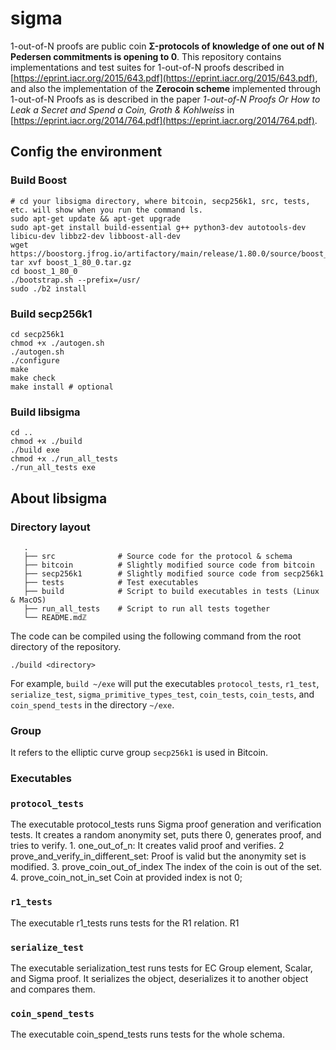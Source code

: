 # sigma

1-out-of-N proofs are public coin **Σ-protocols of knowledge of one out of N Pedersen commitments is opening to 0**. This repository contains implementations and test suites for 1-out-of-N proofs described in [https://eprint.iacr.org/2015/643.pdf](https://eprint.iacr.org/2015/643.pdf), and also the implementation of the **Zerocoin scheme** implemented through 1-out-of-N Proofs as is described in the paper *1-out-of-N Proofs Or How to Leak a Secret and Spend a Coin, Groth & Kohlweiss* in [https://eprint.iacr.org/2014/764.pdf](https://eprint.iacr.org/2014/764.pdf). 

## Config the environment

### Build Boost

```
# cd your libsigma directory, where bitcoin, secp256k1, src, tests, etc. will show when you run the command ls. 
sudo apt-get update && apt-get upgrade
sudo apt-get install build-essential g++ python3-dev autotools-dev libicu-dev libbz2-dev libboost-all-dev
wget https://boostorg.jfrog.io/artifactory/main/release/1.80.0/source/boost_1_80_0.tar.gz
tar xvf boost_1_80_0.tar.gz
cd boost_1_80_0
./bootstrap.sh --prefix=/usr/
sudo ./b2 install
```

### Build  secp256k1

```
cd secp256k1
chmod +x ./autogen.sh
./autogen.sh
./configure
make
make check
make install # optional
```

### Build libsigma

```
cd ..
chmod +x ./build
./build exe
chmod +x ./run_all_tests
./run_all_tests exe
```

## About libsigma

### Directory layout

```
   .
   ├── src              # Source code for the protocol & schema
   ├── bitcoin          # Slightly modified source code from bitcoin
   ├── secp256k1        # Slightly modified source code from secp256k1
   ├── tests            # Test executables
   ├── build            # Script to build executables in tests (Linux & MacOS)
   ├── run_all_tests    # Script to run all tests together
   └── README.mdℤ
```

The code can be compiled using the following command from the root directory of the repository.

``./build <directory>``

For example, ``build ~/exe`` will put the executables ``protocol_tests``, ``r1_test``, ``serialize_test``, ``sigma_primitive_types_test``, ``coin_tests``, ``coin_tests``, and ``coin_spend_tests`` in the directory ``~/exe``.

### Group

It refers to the elliptic curve group ``secp256k1`` is used in Bitcoin.

### Executables

### ``protocol_tests``

The executable protocol_tests runs Sigma proof generation and verification tests. It creates a random anonymity set, puts there 0, generates proof, and tries to verify.
    1. one_out_of_n:                        It creates valid proof and verifies.
    2  prove_and_verify_in_different_set:   Proof is valid but the anonymity set is modified.
    3. prove_coin_out_of_index              The index of the coin is out of the set.
    4. prove_coin_not_in_set                Coin at provided index is not 0;

### ``r1_tests``

The executable r1_tests runs tests for the R1 relation. R1

### ``serialize_test``

The executable serialization_test runs tests for EC Group element, Scalar, and Sigma proof. It serializes the object, deserializes it to another object and compares them.

### ``coin_spend_tests``

The executable coin_spend_tests runs tests for the whole schema.
